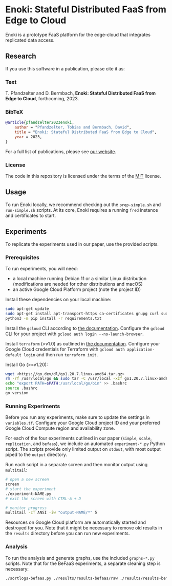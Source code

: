 # Enoki: Stateful Distributed FaaS from Edge to Cloud

Enoki is a prototype FaaS platform for the edge-cloud that integrates replicated data access.

## Research

If you use this software in a publication, please cite it as:

### Text

T. Pfandzelter and D. Bermbach, **Enoki: Stateful Distributed FaaS from Edge to Cloud**, forthcoming, 2023.

### BibTeX

```bibtex
@article{pfandzelter2023enoki,
    author = "Pfandzelter, Tobias and Bermbach, David",
    title = "Enoki: Stateful Distributed FaaS from Edge to Cloud",
    year = 2023,
}
```

For a full list of publications, please see [our website](https://www.tu.berlin/en/mcc/research/publications).

### License

The code in this repository is licensed under the terms of the [MIT](./LICENSE) license.

## Usage

To run Enoki locally, we recommend checking out the `prep-simple.sh` and `run-simple.sh` scripts.
At its core, Enoki requires a running `fred` instance and certificates to start.

## Experiments

To replicate the experiments used in our paper, use the provided scripts.

### Prerequisites

To run experiments, you will need:

- a local machine running Debian 11 or a similar Linux distribution (modifications are needed for other distributions and macOS)
- an active Google Cloud Platform project (note the project ID)

Install these dependencies on your local machine:

```sh
sudo apt-get update
sudo apt-get install apt-transport-https ca-certificates gnupg curl sudo rsync jq zip bc multitail python3-pip
python3 -m pip install -r requirements.txt
```

Install the `gcloud` CLI according to [the documentation](https://cloud.google.com/sdk/docs/install#deb).
Configure the `gcloud` CLI for your project with `gcloud auth login --no-launch-browser`.

Install `terraform` (>v1.0) as outlined in [the documentation](https://developer.hashicorp.com/terraform/downloads).
Configure your Google Cloud credentials for Terraform with `gcloud auth application-default login` and then run `terraform init`.

Install Go (>=v1.20):

```sh
wget <https://go.dev/dl/go1.20.7.linux-amd64.tar.gz>
rm -rf /usr/local/go && sudo tar -C /usr/local -xzf go1.20.7.linux-amd64.tar.gz
echo "export PATH=$PATH:/usr/local/go/bin" >> .bashrc
source .bashrc
go version
```

### Running Experiments

Before you run any experiments, make sure to update the settings in `variables.tf`.
Configure your Google Cloud project ID and your preferred Google Cloud Compute region and availability zone.

For each of the four experiments outlined in our paper (`simple`, `scale`, `replication`, and `befaas`), we include an automated `experiment-*.py` Python script.
The scripts provide only limited output on `stdout`, with most output piped to the `output` directory.

Run each script in a separate screen and then monitor output using `multitail`:

```sh
# open a new screen
screen
# start the experiment
./experiment-NAME.py
# exit the screen with CTRL-A + D

# monitor progress
multitail -cT ANSI -iw "output-NAME/*" 5
```

Resources on Google Cloud platform are automatically started and destroyed for you.
Note that it might be necessary to remove old results in the `results` directory before you can run new experiments.

### Analysis

To run the analysis and generate graphs, use the included `graphs-*.py` scripts.
Note that for the BeFaaS experiments, a separate cleaning step is necessary:

```sh
./sortlogs-befaas.py ./results/results-befaas/raw ./results/results-befaas
```
